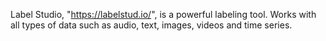 Label Studio, "https://labelstud.io/", is a powerful labeling tool. Works with all types of data such as audio, text, images, videos and time series.  